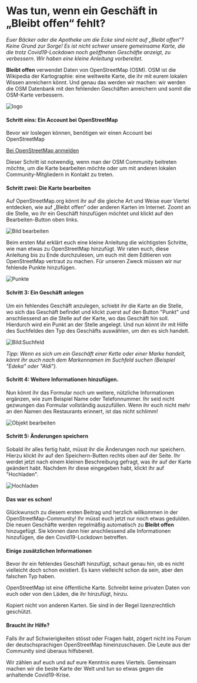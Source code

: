 # Was tun, wenn ein Geschäft in „Bleibt offen“ fehlt?

_Euer Bäcker oder die Apotheke um die Ecke sind nicht auf „Bleibt offen“? Keine Grund zur Sorge! Es ist nicht schwer unsere gemeinsame Karte, die die trotz Covid19-Lockdown noch geöffneten Geschäfte anzeigt, zu verbessern. Wir haben eine kleine Anleitung vorbereitet._

**Bleibt offen** verwendet Daten von OpenStreetMap (OSM). OSM ist die Wikipedia der Kartographie: eine weltweite Karte, die ihr mit eurem lokalen Wissen anreichern könnt. Und genau das werden wir machen: wir werden die OSM Datenbank mit den fehlenden Geschäften anreichern und somit die OSM-Karte verbessern.

![logo](logo.png)

#### Schritt eins: Ein Account bei OpenStreetMap

Bevor wir loslegen können, benötigen wir einen Account bei OpenStreetMap

[Bei OpenStreetMap anmelden](https://www.openstreetmap.org/user/new)

Dieser Schritt ist notwendig, wenn man der OSM Community beitreten möchte, um die Karte bearbeiten möchte oder um mit anderen lokalen Community-Mitgliedern in Kontakt zu treten.

#### Schritt zwei: Die Karte bearbeiten

Auf OpenStreetMap.org könnt ihr auf die gleiche Art und Weise euer Viertel entdecken, wie auf „Bleibt offen“ oder anderen Karten im Internet. Zoomt an die Stelle, wo ihr ein Geschäft hinzufügen möchtet und klickt auf den Bearbeiten-Button oben links.

![Bild bearbeiten](bearbeiten.png)

Beim ersten Mal erklärt euch eine kleine Anleitung die wichtigsten Schritte, wie man etwas zu OpenStreetMap hinzufügt. Wir raten euch, diese Anleitung bis zu Ende durchzulesen, um euch mit dem Editieren von OpenStreetMap vertraut zu machen. Für unseren Zweck müssen wir nur fehlende Punkte hinzufügen.

![Punkte](punkte.png)

#### Schritt 3: Ein Geschäft anlegen

Um ein fehlendes Geschäft anzulegen, schiebt ihr die Karte an die Stelle, wo sich das Geschäft befindet und klickt zuerst auf den Button "Punkt" und anschliessend an die Stelle auf der Karte, wo das Geschäft hin soll. Hierdurch wird ein Punkt an der Stelle angelegt. Und nun könnt ihr mit Hilfe des Suchfeldes den Typ des Geschäfts auswählen, um den es sich handelt.

![Bild:Suchfeld](suchfeld.png)

_Tipp: Wenn es sich um ein Geschäft einer Kette oder einer Marke handelt, könnt ihr auch nach dem Markennamen im Suchfeld suchen (Beispiel "Edeka" oder "Aldi")._

#### Schritt 4: Weitere Informationen hinzufügen.

Nun könnt ihr das Formular noch um weitere, nützliche Informationen ergänzen, wie zum Beispiel Name oder Telefonnummer. Ihr seid nicht gezwungen das Formular vollständig auszufüllen. Wenn ihr euch nicht mehr an den Namen des Restaurants erinnert, ist das nicht schlimm!

![Objekt bearbeiten](objekt-bearbeiten.png)


#### Schritt 5: Änderungen speichern

Sobald ihr alles fertig habt, müsst ihr die Änderungen noch nur speichern. Hierzu klickt ihr auf den Speichern-Butten rechts oben auf der Seite. Ihr werdet jetzt nach einem kleinen Beschreibung gefragt, was ihr auf der Karte geändert habt. Nachdem ihr diese eingegeben habt, klickt ihr auf "Hochladen".&nbsp;

![Hochladen](hochladen.png)

#### Das war es schon!

Glückwunsch zu diesem ersten Beitrag und herzlich willkommen in der OpenStreetMap-Community! Ihr müsst euch jetzt nur noch etwas gedulden. Die neuen Geschäfte werden regelmäßig automatisch zu **Bleibt offen** hinzugefügt. Sie können dann hier anschliessend alle Informationen hinzufügen, die den Covid19-Lockdown betreffen.

#### Einige zusätzlichen Informationen

Bevor ihr ein fehlendes Geschäft hinzufügt, schaut genau hin, ob es nicht vielleicht doch schon existiert. Es kann vielleicht schon da sein, aber den falschen Typ haben.

OpenStreetMap ist eine öffentliche Karte. Schreibt keine privaten Daten von euch oder von den Läden, die ihr hinzufügt, hinzu.

Kopiert nicht von anderen Karten. Sie sind in der Regel lizenzrechtlich geschützt.

#### Braucht ihr Hilfe?

Falls ihr auf Schwierigkeiten stösst oder Fragen habt, zögert nicht ins Forum der deutschsprachigen OpenStreetMap hineinzuschauen. Die Leute aus der Community sind überaus hilfsbereit.

Wir zählen auf euch und auf eure Kenntnis eures Viertels. Gemeinsam machen wir die beste Karte der Welt und tun so etwas gegen die anhaltende Covid19-Krise.
